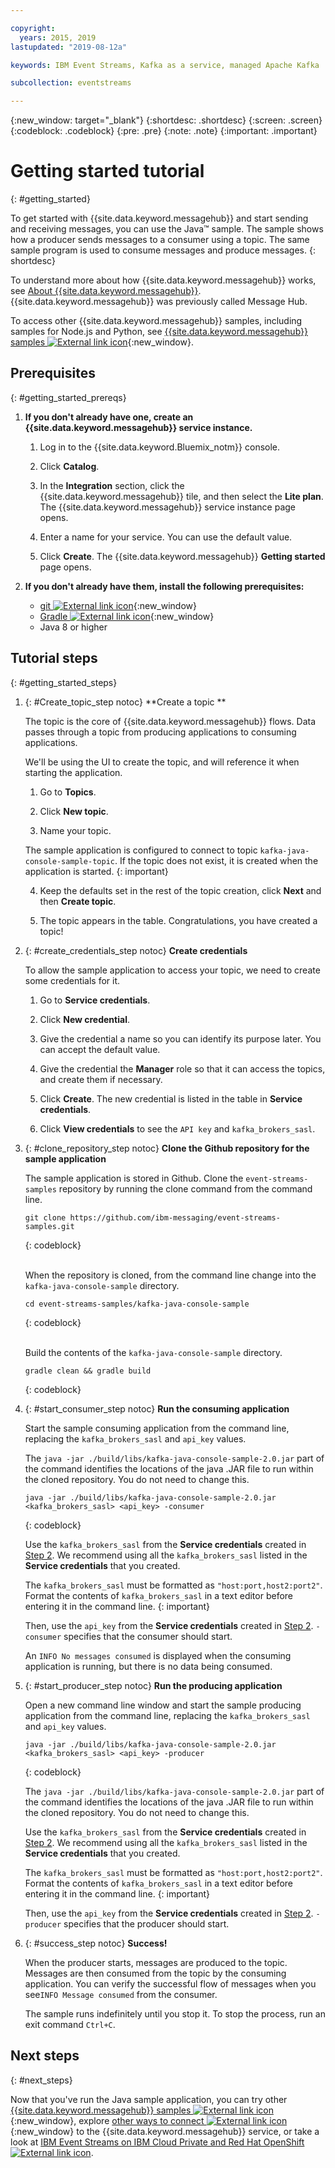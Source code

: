 ```yaml
---

copyright:
  years: 2015, 2019
lastupdated: "2019-08-12a"

keywords: IBM Event Streams, Kafka as a service, managed Apache Kafka

subcollection: eventstreams

---
```


{:new_window: target="_blank"}
{:shortdesc: .shortdesc}
{:screen: .screen}
{:codeblock: .codeblock}
{:pre: .pre}
{:note: .note}
{:important: .important}

# Getting started tutorial
{: #getting_started}

To get started with {{site.data.keyword.messagehub}}
and start sending and receiving messages, you can use the Java™ sample. The sample shows how a producer sends
messages to a consumer using a topic. The same sample program is used to consume messages and
produce messages.
{: shortdesc}

To understand more about how {{site.data.keyword.messagehub}} works, see [About {{site.data.keyword.messagehub}}](/docs/services/EventStreams?topic=eventstreams-about). {{site.data.keyword.messagehub}} was previously called Message Hub.

To access other {{site.data.keyword.messagehub}} samples, including samples for Node.js and Python, see [{{site.data.keyword.messagehub}} samples ![External link icon](../../icons/launch-glyph.svg "External link icon")](https://github.com/ibm-messaging/event-streams-samples){:new_window}.

<!-- 11/01/18 - Karen - removing diagram as requested by James
![Java sample overview diagram](getting_started_sample.gif "Overview diagram of Java sample showing the flow of messages.")
-->
<!-- 08/08/2019 - Chloe - Re-structuring to get UI components of the flow introduced earlier in the flow. Also moving pre-requsisites to a potentially collapsible section. -->

## Prerequisites
{: #getting_started_prereqs}

1. **If you don't already have one, create an {{site.data.keyword.messagehub}} service instance.**

    1. Log in to the {{site.data.keyword.Bluemix_notm}} console.
  
    2. Click **Catalog**.
  
    3. In the **Integration** section, click the {{site.data.keyword.messagehub}} tile, and then select the **Lite plan**. The {{site.data.keyword.messagehub}} service instance page opens.
  
    4. Enter a name for your service. You can use the default value.
  
    5. Click **Create**. The {{site.data.keyword.messagehub}} **Getting started** page opens. 

2. **If you don't already have them, install the following prerequisites:**
	
	* [git ![External link icon](../../icons/launch-glyph.svg "External link icon")](https://git-scm.com/){:new_window}
	* [Gradle ![External link icon](../../icons/launch-glyph.svg "External link icon")](https://gradle.org/){:new_window}
	* Java 8 or higher

## Tutorial steps
{: #getting_started_steps}

1. {: #Create_topic_step notoc} **Create a topic **

   The topic is the core of {{site.data.keyword.messagehub}} flows. Data passes through a topic from producing applications to consuming applications. 

   We'll be using the UI to create the topic, and will reference it when starting the application.

      1. Go to **Topics**.
  
      2. Click **New topic**.
  
      3. Name your topic.
  
     The sample application is configured to connect to topic `kafka-java-console-sample-topic`. If the topic does not exist, it is created when the application is started. 
     {: important}

      4. Keep the defaults set in the rest of the topic creation, click **Next** and then **Create topic**.

      5. The topic appears in the table. Congratulations, you have created a topic!
  
2. {: #create_credentials_step notoc} **Create credentials**

    To allow the sample application to access your topic, we need to create some credentials for it. 

     1. Go to **Service credentials**.
  
     2. Click **New credential**.
  
     3. Give the credential a name so you can identify its purpose later. You can accept the default value.
  
     4. Give the credential the **Manager** role so that it can access the topics, and create them if necessary. 
  
     5. Click **Create**. The new credential is listed in the table in **Service credentials**.
  
     6. Click **View credentials** to see the `API key` and `kafka_brokers_sasl`.

3. {: #clone_repository_step notoc} **Clone the Github repository for the sample application**

    The sample application is stored in Github. Clone the `event-streams-samples` repository by running the clone command from the command line. 

    ```
    git clone https://github.com/ibm-messaging/event-streams-samples.git
    ```
    {: codeblock}

    <br/>
    When the repository is cloned, from the command line change into the <code>kafka-java-console-sample</code> directory.

    ```
    cd event-streams-samples/kafka-java-console-sample
    ```
    {: codeblock}

    <br/>
    Build the contents of the <code>kafka-java-console-sample</code> directory.

    ```
    gradle clean && gradle build
    ```
    {: codeblock}

4. {: #start_consumer_step notoc} **Run the consuming application**
   
   Start the sample consuming application from the command line, replacing the `kafka_brokers_sasl` and `api_key` values. 

   The `java -jar ./build/libs/kafka-java-console-sample-2.0.jar` part of the command identifies the locations of the java .JAR file to run within the cloned repository. You do not need to change this. 

    ```
    java -jar ./build/libs/kafka-java-console-sample-2.0.jar <kafka_brokers_sasl> <api_key> -consumer
    ```
    {: codeblock}
   
   Use the `kafka_brokers_sasl` from the **Service credentials** created in [Step 2](/docs/services/EventStreams?topic=eventstreams-getting_started#create_credentials_step). We recommend using all the `kafka_brokers_sasl` listed in the **Service credentials** that you created.

   The `kafka_brokers_sasl` must be formatted as `"host:port,host2:port2"`. </br> Format the contents of `kafka_brokers_sasl` in a text editor before entering it in the command line.
   {: important}

   Then, use the `api_key` from the **Service credentials** created in [Step 2](/docs/services/EventStreams?topic=eventstreams-getting_started#create_credentials_step). `-consumer` specifies that the consumer should start. 

   An `INFO No messages consumed` is displayed when the consuming application is running, but there is no data being consumed. 

5. {: #start_producer_step notoc} **Run the producing application**

   Open a new command line window and start the sample producing application from the command line, replacing the `kafka_brokers_sasl` and `api_key` values. 

    ```
    java -jar ./build/libs/kafka-java-console-sample-2.0.jar
	<kafka_brokers_sasl> <api_key> -producer
    ```
    {: codeblock}
  
   The `java -jar ./build/libs/kafka-java-console-sample-2.0.jar` part of the command identifies the locations of the java .JAR file to run within the cloned repository. You do not need to change this. 

   Use the `kafka_brokers_sasl` from the **Service credentials** created in [Step 2](/docs/services/EventStreams?topic=eventstreams-getting_started#create_credentials_step). We recommend using all the `kafka_brokers_sasl` listed in the **Service credentials** that you created.

   The `kafka_brokers_sasl` must be formatted as `"host:port,host2:port2"`. </br> Format the contents of `kafka_brokers_sasl` in a text editor before entering it in the command line.
   {: important}

   Then, use the `api_key` from the **Service credentials** created in [Step 2](/docs/services/EventStreams?topic=eventstreams-getting_started#create_credentials_step). `-producer` specifies that the producer should start. 

6. {: #success_step notoc} **Success!**

    When the producer starts, messages are produced to the topic. Messages are then consumed from the topic by the consuming application.
    You can verify the successful flow of messages when you see`INFO Message consumed` from the consumer. 

    The sample runs indefinitely until you stop it. To stop the process, run an exit command `Ctrl+C`.

## Next steps
{: #next_steps}

Now that you've run the Java sample application, you can try other [{{site.data.keyword.messagehub}} samples ![External link icon](../../icons/launch-glyph.svg "External link icon")](https://github.com/ibm-messaging/event-streams-samples){:new_window}, explore [other ways to connect ![External link icon](../../icons/launch-glyph.svg "External link icon")](/docs/services/EventStreams?topic=eventstreams-kafka_connect){:new_window} to the {{site.data.keyword.messagehub}} service, or take a look at [IBM Event Streams on IBM Cloud Private and Red Hat OpenShift![External link icon](../../icons/launch-glyph.svg "External link icon")](https://www.ibm.com/cloud/garage/dte/tutorial/ibm-event-streams-tutorial-part-1).
 
<!-- 07/06/18 - Karen: removing until a newer version available
To watch a video that walks
you through getting a Java sample to run against {{site.data.keyword.messagehub}}, see [{{site.data.keyword.messagehub}} - Getting started with IBM's Kafka in the cloud ![External link icon](../../icons/launch-glyph.svg "External link icon")](https://www.youtube.com/watch?v=tt-bLtFzC_4){:new_window}.
-->





